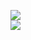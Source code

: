 [![](https://img.shields.io/badge/Made%20With-Github%20Spray-lightgrey.svg?style=for-the-badge&logo=github)](https://github.com/Annihil/github-spray#24008)  
[![](https://i.imgur.com/2DrTn0Z.gif)](https://github.com/Annihil/github-spray)